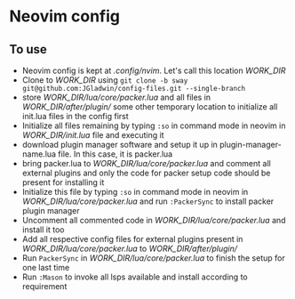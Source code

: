 # Neovim config

## To use

- Neovim config is kept at *.config/nvim*. Let's call this location *WORK_DIR*
- Clone to *WORK_DIR* using `git clone -b sway git@github.com:JGladwin/config-files.git --single-branch`
- store *WORK_DIR/lua/core/packer.lua* and all files in *WORK_DIR/after/plugin/* some other temporary location to initialize all init.lua files in the config first
- Initialize all files remaining by typing `:so` in command mode in neovim in *WORK_DIR/init.lua* file and executing it
- download plugin manager software and setup it up in plugin-manager-name.lua file. In this case, it is packer.lua
- bring packer.lua to *WORK_DIR/lua/core/packer.lua* and comment all external plugins and only the code for packer setup code should be present for installing it
- Initialize this file by typing `:so` in command mode in neovim in *WORK_DIR/lua/core/packer.lua* and run `:PackerSync` to install packer plugin manager
- Uncomment all commented code in *WORK_DIR/lua/core/packer.lua* and install it too
- Add all respective config files for external plugins present in *WORK_DIR/lua/core/packer.lua* to *WORK_DIR/after/plugin/*
- Run `PackerSync` in *WORK_DIR/lua/core/packer.lua* to finish the setup for one last time
- Run `:Mason` to invoke all lsps available and install according to requirement
